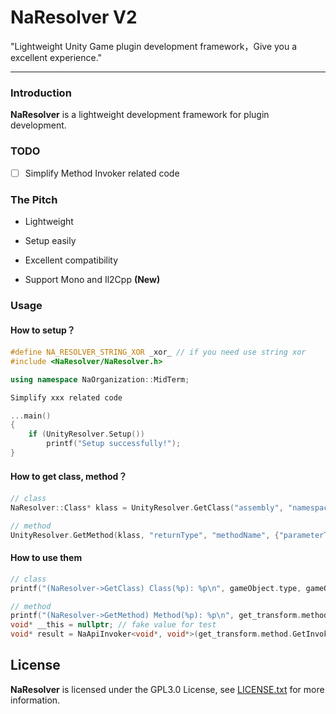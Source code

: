 #  NaResolver V2

"Lightweight Unity Game plugin development framework，Give you a excellent experience."

------

### Introduction

**NaResolver** is a lightweight development framework for plugin development.

### TODO

- [ ] Simplify Method Invoker related code

### The Pitch

- Lightweight

- Setup easily
- Excellent compatibility
- Support Mono and Il2Cpp **(New)**

### Usage

####  How to setup？

```cpp
#define NA_RESOLVER_STRING_XOR _xor_ // if you need use string xor
#include <NaResolver/NaResolver.h>

using namespace NaOrganization::MidTerm;

Simplify xxx related code

...main()
{
	if (UnityResolver.Setup())
        printf("Setup successfully!");
}
```

#### How to get class, method？

```cpp
// class
NaResolver::Class* klass = UnityResolver.GetClass("assembly", "namespace", "className");

// method
UnityResolver.GetMethod(klass, "returnType", "methodName", {"parameterType1", "parameterType2"});
```

#### How to use them

```cpp
// class
printf("(NaResolver->GetClass) Class(%p): %p\n", gameObject.type, gameObject.klass);

// method
printf("(NaResolver->GetMethod) Method(%p): %p\n", get_transform.method.GetInvokeAddress(), get_transform.method);
void* __this = nullptr; // fake value for test
void* result = NaApiInvoker<void*, void*>(get_transform.method.GetInvokeAddress()).Invoke(__this);
```

## License

**NaResolver** is licensed under the GPL3.0 License, see [LICENSE.txt](LICENSE.txt) for more information.
